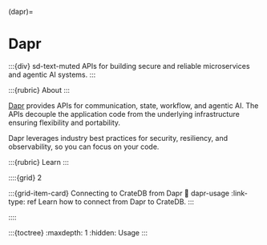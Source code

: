 (dapr)=
# Dapr

:::{div} sd-text-muted
APIs for building secure and reliable microservices and agentic AI systems.
:::

:::{rubric} About
:::

[Dapr] provides APIs for communication, state, workflow, and agentic AI.
The APIs decouple the application code from the underlying infrastructure
ensuring flexibility and portability.

Dapr leverages industry best practices for security, resiliency, and
observability, so you can focus on your code.

:::{rubric} Learn
:::

::::{grid} 2

:::{grid-item-card} Connecting to CrateDB from Dapr
:link: dapr-usage
:link-type: ref
Learn how to connect from Dapr to CrateDB.
:::

::::


:::{toctree}
:maxdepth: 1
:hidden:
Usage <usage>
:::


[Dapr]: https://dapr.io/
